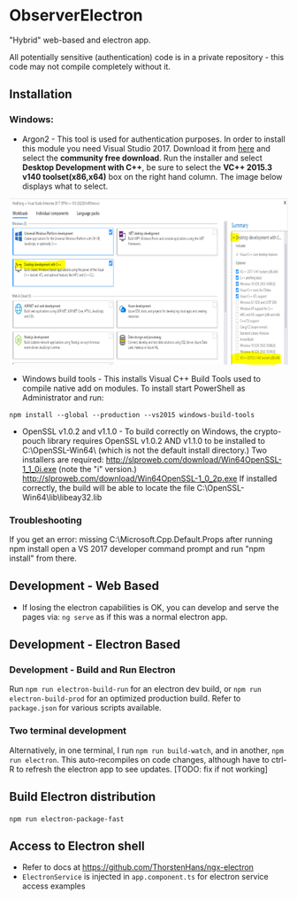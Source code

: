 # ObserverElectron
"Hybrid" web-based and electron app.

All potentially sensitive (authentication) code is in a private repository - this code may not compile completely without it.

## Installation
### Windows:
* Argon2 - This tool is used for authentication purposes. In order to install this module you need Visual Studio 2017. Download it from [here](https://visualstudio.microsoft.com/downloads/?utm_medium=microsoft&utm_source=docs.microsoft.com&utm_campaign=button+cta&utm_content=download+vs2017) and select the **community free download**. Run the installer and select **Desktop Development with C++**, be sure to select the **VC++ 2015.3 v140 toolset(x86,x64)** box on the right hand column. The image below displays what to select. 

<p align="center">
  <img src="../../img/visualStudioInstaller.PNG" alt="Visual Studio Screenshot"
       width="700" height="300">
</p>

* Windows build tools - This installs Visual C++ Build Tools used to compile native add on modules. To install start PowerShell as Administrator and run:
```
npm install --global --production --vs2015 windows-build-tools
```
* OpenSSL v1.0.2 and v1.1.0 - To build correctly on Windows, the crypto-pouch library requires OpenSSL v1.0.2 AND v1.1.0 to be installed to C:\OpenSSL-Win64\ (which is not the default install directory.)
Two installers are required:
http://slproweb.com/download/Win64OpenSSL-1_1_0i.exe (note the "i" version.)
http://slproweb.com/download/Win64OpenSSL-1_0_2p.exe
If installed correctly, the build will be able to locate the file C:\OpenSSL-Win64\lib\libeay32.lib

### Troubleshooting 
If you get an error: missing C:\Microsoft.Cpp.Default.Props after running npm install open a VS 2017 developer command prompt and run "npm install" from there.

## Development - Web Based
* If losing the electron capabilities is OK, you can develop and serve the pages via:
`ng serve`
as if this was a normal electron app.

## Development - Electron Based

### Development - Build and Run Electron
Run `npm run electron-build-run` for an electron dev build, or `npm run electron-build-prod` for an optimized production build. Refer to `package.json` for various scripts available.

### Two terminal development
Alternatively, in one terminal, I run `npm run build-watch`, and in another, `npm run electron`. This auto-recompiles on code changes, although have to ctrl-R to refresh the electron app to see updates. [TODO: fix if not working]

## Build Electron distribution
`npm run electron-package-fast`

## Access to Electron shell
* Refer to docs at https://github.com/ThorstenHans/ngx-electron
* `ElectronService` is injected in `app.component.ts` for electron service access examples
